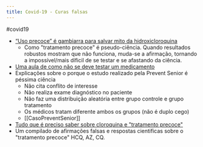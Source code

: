 ```yaml
---
title: Covid-19 - Curas falsas
---
```


#covid19

- [“Uso precoce” é gambiarra para salvar mito da hidroxicloroquina](https://www.revistaquestaodeciencia.com.br/artigo/2020/05/10/uso-precoce-e-gambiarra-para-salvar-mito-da-hidroxicloroquina) 
  - Como "tratamento precoce" é pseudo-ciência. Quando resultados robustos mostram que não funciona, muda-se a afirmação, tornando a impossível/mais díficil de se testar e se afastando da ciência.
-  [Uma aula de como não se deve testar um medicamento](https://www.revistaquestaodeciencia.com.br/questao-de-fato/2020/04/18/uma-aula-de-como-nao-se-deve-testar-um-medicamento) 
  - Explicações sobre o porque o estudo realizado pela Prevent Senior é péssima ciência
    - Não cita conflito de interesse
    - Não realiza exame diagnóstico no paciente
    - Não faz uma distribuição aleatória entre grupo controle e grupo tratamento
    - Os médicos tratam diferente ambos os grupos (não é duplo cego)
    - [[CasoPreventSenior]]
-  [Tudo que é preciso saber sobre cloroquina e "tratamento precoce"](https://www.revistaquestaodeciencia.com.br/questao-de-fato/2021/05/15/tudo-que-e-preciso-saber-sobre-cloroquina-e-tratamento-precoce) 
  - Um compilado de afirmações falsas e respostas cientificas sobre o "tratamento precoce" HCQ, AZ, CQ.

